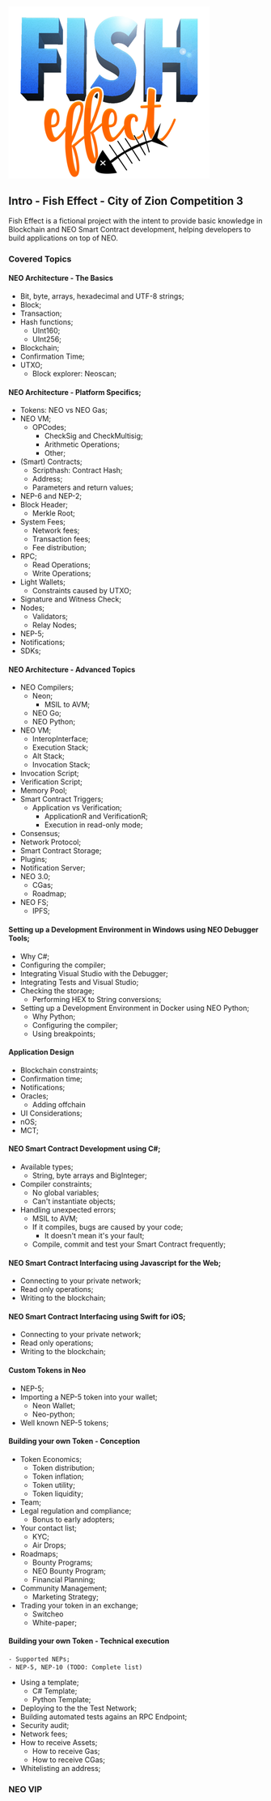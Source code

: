 

![Alt Fish Effect Logo](images/logo.png?raw=true "FishEffectLogo")

## Intro - Fish Effect - City of Zion Competition 3
Fish Effect is a fictional project with the intent to provide basic knowledge in Blockchain and NEO Smart Contract development, helping developers to build applications on top of NEO.

### Covered Topics

#### NEO Architecture - The Basics
  - Bit, byte, arrays, hexadecimal and UTF-8 strings;
  - Block;
  - Transaction;
  - Hash functions;
    - UInt160;
    - UInt256;
  - Blockchain;
  - Confirmation Time;
  - UTXO;
    - Block explorer: Neoscan;

#### NEO Architecture - Platform Specifics;
  - Tokens: NEO vs NEO Gas;
  - NEO VM;
    - OPCodes;
      - CheckSig and CheckMultisig;
      - Arithmetic Operations;
      - Other;
  - (Smart) Contracts;
    - Scripthash: Contract Hash;
    - Address;
    - Parameters and return values;
  - NEP-6 and NEP-2;
  - Block Header;
    - Merkle Root;
  - System Fees;
    - Network fees;
    - Transaction fees;
    - Fee distribution;
  - RPC;
    - Read Operations;
    - Write Operations;
  - Light Wallets;
    - Constraints caused by UTXO;
  - Signature and Witness Check;
  - Nodes;
    - Validators;
    - Relay Nodes;
  - NEP-5;
  - Notifications;
  - SDKs;

#### NEO Architecture - Advanced Topics
  - NEO Compilers;
    - Neon;
      - MSIL to AVM;
    - NEO Go;
    - NEO Python;
  - NEO VM;
    - InteropInterface;
    - Execution Stack;
    - Alt Stack;
    - Invocation Stack;
  - Invocation Script;
  - Verification Script;
  - Memory Pool;
  - Smart Contract Triggers;
    - Application vs Verification;
      - ApplicationR and VerificationR;
      - Execution in read-only mode;
  - Consensus;
  - Network Protocol;
  - Smart Contract Storage;
  - Plugins;
  - Notification Server;
  - NEO 3.0;
    - CGas;
    - Roadmap;
  - NEO FS;
    - IPFS;


#### Setting up a Development Environment in Windows using NEO Debugger Tools;
  - Why C#;
  - Configuring the compiler;
  - Integrating Visual Studio with the Debugger;
  - Integrating Tests and Visual Studio;
  - Checking the storage;
    - Performing HEX to String conversions;
- Setting up a Development Environment in Docker using NEO Python;
  - Why Python;
  - Configuring the compiler;
  - Using breakpoints;

#### Application Design
  - Blockchain constraints;
  - Confirmation time;
  - Notifications;
  - Oracles;
    - Adding offchain
  - UI Considerations;
  - nOS;
  - MCT;

#### NEO Smart Contract Development using C#;
  - Available types;
    - String, byte arrays and BigInteger;
  - Compiler constraints;
    - No global variables;
    - Can't instantiate objects;
  - Handling unexpected errors;
    - MSIL to AVM;
    - If it compiles, bugs are caused by your code;
      - It doesn't mean it's your fault;
    - Compile, commit and test your Smart Contract frequently;

#### NEO Smart Contract Interfacing using Javascript for the Web;
  - Connecting to your private network;
  - Read only operations;
  - Writing to the blockchain;

#### NEO Smart Contract Interfacing using Swift for iOS;
  - Connecting to your private network;
  - Read only operations;
  - Writing to the blockchain;

#### Custom Tokens in Neo
  - NEP-5;
  - Importing a NEP-5 token into your wallet;
    - Neon Wallet;
    - Neo-python;
  - Well known NEP-5 tokens;

#### Building your own Token - Conception
  - Token Economics;
    - Token distribution;
    - Token inflation;
    - Token utility;
    - Token liquidity;
  - Team;
  - Legal regulation and compliance;
	- Bonus to early adopters;
  - Your contact list;
    - KYC;
	- Air Drops;
  - Roadmaps;
	- Bounty Programs;
    - NEO Bounty Program;
	- Financial Planning;
  - Community Management;
	- Marketing Strategy;
  - Trading your token in an exchange;
    - Switcheo
	- White-paper;

#### Building your own Token - Technical execution
	- Supported NEPs;
    - NEP-5, NEP-10 (TODO: Complete list)
  - Using a template;
    - C# Template;
    - Python Template;
  - Deploying to the the Test Network;
  - Building automated tests agains an RPC Endpoint;
  - Security audit;
  - Network fees;
  - How to receive Assets;
    - How to receive Gas;
    - How to receive CGas;
  - Whitelisting an address;


### NEO VIP
